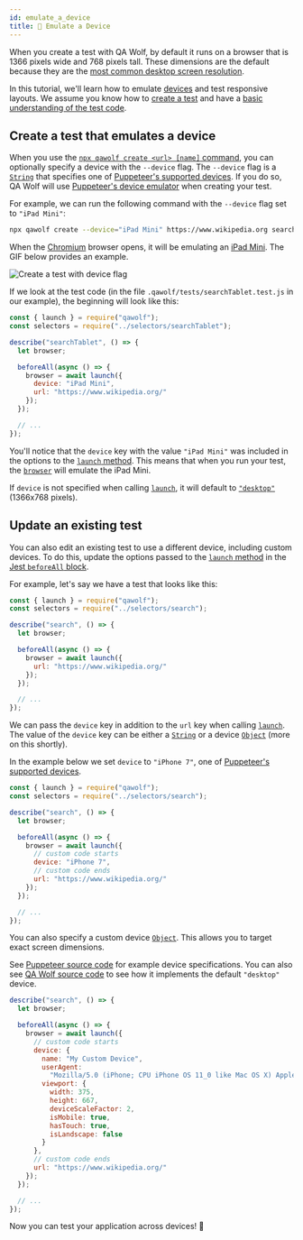```yaml
---
id: emulate_a_device
title: 📱 Emulate a Device
---
```


When you create a test with QA Wolf, by default it runs on a browser that is 1366 pixels wide and 768 pixels tall. These dimensions are the default because they are the [most common desktop screen resolution](https://gs.statcounter.com/screen-resolution-stats/desktop/worldwide).

In this tutorial, we'll learn how to emulate [devices](https://github.com/puppeteer/puppeteer/blob/v2.0.0/lib/DeviceDescriptors.js) and test responsive layouts. We assume you know how to [create a test](create_a_test) and have a [basic understanding of the test code](review_test_code).

## Create a test that emulates a device

When you use the [`npx qawolf create <url> [name]` command](cli#npx-qawolf-create-url-name), you can optionally specify a device with the `--device` flag. The `--device` flag is a [`String`](https://developer.mozilla.org/en-US/docs/Web/JavaScript/Reference/Global_Objects/String) that specifies one of [Puppeteer's supported devices](https://github.com/puppeteer/puppeteer/blob/master/lib/DeviceDescriptors.js). If you do so, QA Wolf will use [Puppeteer's device emulator](https://github.com/puppeteer/puppeteer/blob/master/docs/api.md#puppeteerdevices) when creating your test.

For example, we can run the following command with the `--device` flag set to `"iPad Mini"`:

```bash
npx qawolf create --device="iPad Mini" https://www.wikipedia.org searchTablet
```

When the [Chromium](https://www.chromium.org/Home) browser opens, it will be emulating an [iPad Mini](https://www.apple.com/ipad-mini/). The GIF below provides an example.

![Create a test with device flag](https://storage.googleapis.com/docs.qawolf.com/tutorials/record_device.gif)

If we look at the test code (in the file `.qawolf/tests/searchTablet.test.js` in our example), the beginning will look like this:

```js
const { launch } = require("qawolf");
const selectors = require("../selectors/searchTablet");

describe("searchTablet", () => {
  let browser;

  beforeAll(async () => {
    browser = await launch({
      device: "iPad Mini",
      url: "https://www.wikipedia.org/"
    });
  });

  // ...
});
```

You'll notice that the `device` key with the value `"iPad Mini"` was included in the options to the [`launch` method](api#qawolflaunchoptions). This means that when you run your test, the [`browser`](api#class-browser) will emulate the iPad Mini.

If `device` is not specified when calling [`launch`](api#qawolflaunchoptions), it will default to [`"desktop"`](https://github.com/qawolf/qawolf/blob/3256831cd93c172e81c9f7eb1fdeb347733d72ec/packages/browser/src/browser/device.ts#L9-L24) (1366x768 pixels).

## Update an existing test

You can also edit an existing test to use a different device, including custom devices. To do this, update the options passed to the [`launch` method](api#qawolflaunchoptions) in the [Jest `beforeAll` block](https://jestjs.io/docs/en/api#beforeallfn-timeout).

For example, let's say we have a test that looks like this:

```js
const { launch } = require("qawolf");
const selectors = require("../selectors/search");

describe("search", () => {
  let browser;

  beforeAll(async () => {
    browser = await launch({
      url: "https://www.wikipedia.org/"
    });
  });

  // ...
});
```

We can pass the `device` key in addition to the `url` key when calling [`launch`](api#qawolflaunchoptions). The value of the `device` key can be either a [`String`](https://developer.mozilla.org/en-US/docs/Web/JavaScript/Reference/Global_Objects/String) or a device [`Object`](https://developer.mozilla.org/en-US/docs/Web/JavaScript/Reference/Global_Objects/Object) (more on this shortly).

In the example below we set `device` to `"iPhone 7"`, one of [Puppeteer's supported devices](https://github.com/puppeteer/puppeteer/blob/master/lib/DeviceDescriptors.js).

```js
const { launch } = require("qawolf");
const selectors = require("../selectors/search");

describe("search", () => {
  let browser;

  beforeAll(async () => {
    browser = await launch({
      // custom code starts
      device: "iPhone 7",
      // custom code ends
      url: "https://www.wikipedia.org/"
    });
  });

  // ...
});
```

You can also specify a custom device [`Object`](https://developer.mozilla.org/en-US/docs/Web/JavaScript/Reference/Global_Objects/Object). This allows you to target exact screen dimensions.

See [Puppeteer source code](https://github.com/puppeteer/puppeteer/blob/master/lib/DeviceDescriptors.js) for example device specifications. You can also see [QA Wolf source code](https://github.com/qawolf/qawolf/blob/3256831cd93c172e81c9f7eb1fdeb347733d72ec/packages/browser/src/browser/device.ts#L9-L24) to see how it implements the default `"desktop"` device.

```js
describe("search", () => {
  let browser;

  beforeAll(async () => {
    browser = await launch({
      // custom code starts
      device: {
        name: "My Custom Device",
        userAgent:
          "Mozilla/5.0 (iPhone; CPU iPhone OS 11_0 like Mac OS X) AppleWebKit/604.1.38 (KHTML, like Gecko) Version/11.0 Mobile/15A372 Safari/604.1",
        viewport: {
          width: 375,
          height: 667,
          deviceScaleFactor: 2,
          isMobile: true,
          hasTouch: true,
          isLandscape: false
        }
      },
      // custom code ends
      url: "https://www.wikipedia.org/"
    });
  });

  // ...
});
```

Now you can test your application across devices! 🎉
